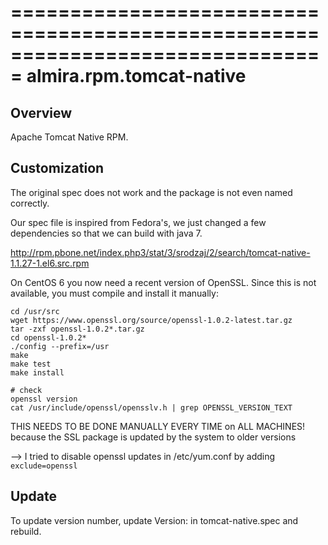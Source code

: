 ===============================================================================
almira.rpm.tomcat-native
===============================================================================

Overview
--------
Apache Tomcat Native RPM.


Customization
-------------
The original spec does not work and the package is not even named correctly.

Our spec file is inspired from Fedora's, we just changed a few dependencies so
that we can build with java 7.

http://rpm.pbone.net/index.php3/stat/3/srodzaj/2/search/tomcat-native-1.1.27-1.el6.src.rpm

On CentOS 6 you now need a recent version of OpenSSL. Since this is not available,
you must compile and install it manually:

~~~
cd /usr/src
wget https://www.openssl.org/source/openssl-1.0.2-latest.tar.gz
tar -zxf openssl-1.0.2*.tar.gz
cd openssl-1.0.2*
./config --prefix=/usr
make
make test
make install

# check
openssl version
cat /usr/include/openssl/opensslv.h | grep OPENSSL_VERSION_TEXT
~~~

THIS NEEDS TO BE DONE MANUALLY EVERY TIME on ALL MACHINES!
because the SSL package is updated by the system to older versions

--> I tried to disable openssl updates in /etc/yum.conf by adding `exclude=openssl`


Update
------
To update version number, update Version: in tomcat-native.spec and rebuild.
